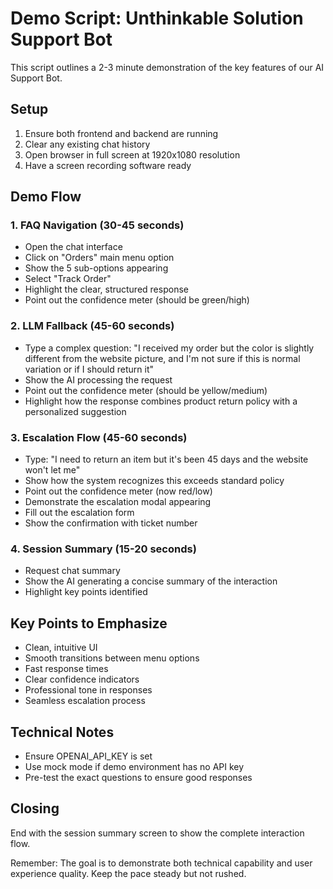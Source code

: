 # Demo Script: Unthinkable Solution Support Bot

This script outlines a 2-3 minute demonstration of the key features of our AI Support Bot.

## Setup
1. Ensure both frontend and backend are running
2. Clear any existing chat history
3. Open browser in full screen at 1920x1080 resolution
4. Have a screen recording software ready

## Demo Flow

### 1. FAQ Navigation (30-45 seconds)
- Open the chat interface
- Click on "Orders" main menu option
- Show the 5 sub-options appearing
- Select "Track Order"
- Highlight the clear, structured response
- Point out the confidence meter (should be green/high)

### 2. LLM Fallback (45-60 seconds)
- Type a complex question: "I received my order but the color is slightly different from the website picture, and I'm not sure if this is normal variation or if I should return it"
- Show the AI processing the request
- Point out the confidence meter (should be yellow/medium)
- Highlight how the response combines product return policy with a personalized suggestion

### 3. Escalation Flow (45-60 seconds)
- Type: "I need to return an item but it's been 45 days and the website won't let me"
- Show how the system recognizes this exceeds standard policy
- Point out the confidence meter (now red/low)
- Demonstrate the escalation modal appearing
- Fill out the escalation form
- Show the confirmation with ticket number

### 4. Session Summary (15-20 seconds)
- Request chat summary
- Show the AI generating a concise summary of the interaction
- Highlight key points identified

## Key Points to Emphasize
- Clean, intuitive UI
- Smooth transitions between menu options
- Fast response times
- Clear confidence indicators
- Professional tone in responses
- Seamless escalation process

## Technical Notes
- Ensure OPENAI_API_KEY is set
- Use mock mode if demo environment has no API key
- Pre-test the exact questions to ensure good responses

## Closing
End with the session summary screen to show the complete interaction flow.

Remember: The goal is to demonstrate both technical capability and user experience quality. Keep the pace steady but not rushed.
